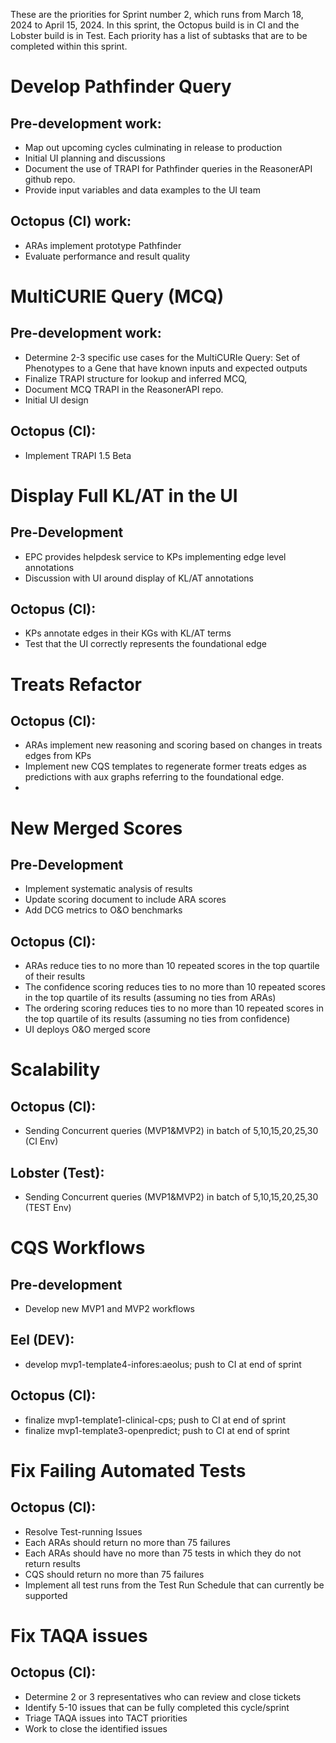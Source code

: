 These are the priorities for Sprint number 2, which runs from March 18, 2024 to April 15, 2024.
In this sprint, the Octopus build is in CI and the Lobster build is in Test.
Each priority has a list of subtasks that are to be completed within this sprint.

# Develop Pathfinder Query
## Pre-development work:
- Map out upcoming cycles culminating in release to production
- Initial UI planning and discussions
- Document the use of TRAPI for Pathfinder queries in the ReasonerAPI github repo.
- Provide input variables and data examples to the UI team
## Octopus (CI) work:
- ARAs implement prototype Pathfinder
- Evaluate performance and result quality

# MultiCURIE Query (MCQ)
## Pre-development work:
- Determine 2-3 specific use cases for the MultiCURIe Query: Set of Phenotypes to a Gene that have known inputs and expected outputs
- Finalize TRAPI structure for lookup and inferred MCQ, 
- Document MCQ TRAPI in the ReasonerAPI repo.
- Initial UI design
## Octopus (CI):
- Implement TRAPI 1.5 Beta

# Display Full KL/AT in the UI
## Pre-Development
- EPC provides helpdesk service to KPs implementing edge level annotations
- Discussion with UI around display of KL/AT annotations
## Octopus (CI):
- KPs annotate edges in their KGs with KL/AT terms
- Test that the UI correctly represents the foundational edge

# Treats Refactor
## Octopus (CI):
- ARAs implement new reasoning and scoring based on changes in treats edges from KPs
- Implement new CQS templates to regenerate former treats edges as predictions with aux graphs referring to the foundational edge.
- 

# New Merged Scores
## Pre-Development
- Implement systematic analysis of results
- Update scoring document to include ARA scores
- Add DCG metrics to O&O benchmarks
## Octopus (CI):
- ARAs reduce ties to no more than 10 repeated scores in the top quartile of their results
- The confidence scoring reduces ties to no more than 10 repeated scores in the top quartile of its results (assuming no ties from ARAs)
- The ordering scoring reduces ties to no more than 10 repeated scores in the top quartile of its results (assuming no ties from confidence)
- UI deploys O&O merged score

# Scalability
## Octopus (CI):
- Sending Concurrent queries (MVP1&MVP2) in batch of 5,10,15,20,25,30 (CI Env)
## Lobster (Test):
- Sending Concurrent queries (MVP1&MVP2) in batch of 5,10,15,20,25,30 (TEST Env)

# CQS Workflows
## Pre-development
- Develop new MVP1 and MVP2 workflows
## Eel (DEV):
- develop mvp1-template4-infores:aeolus; push to CI at end of sprint
## Octopus (CI):
- finalize mvp1-template1-clinical-cps; push to CI at end of sprint
- finalize mvp1-template3-openpredict; push to CI at end of sprint

# Fix Failing Automated Tests
## Octopus (CI):
- Resolve Test-running Issues
- Each ARAs should return no more than 75 failures
- Each ARAs should have no more than 75 tests in which they do not return results
- CQS should return no more than 75 failures
- Implement all test runs from the Test Run Schedule that can currently be supported

# Fix TAQA issues
## Octopus (CI):
- Determine 2 or 3 representatives who can review and close tickets
- Identify 5-10 issues that can be fully completed this cycle/sprint
- Triage TAQA issues into TACT priorities
- Work to close the identified issues

